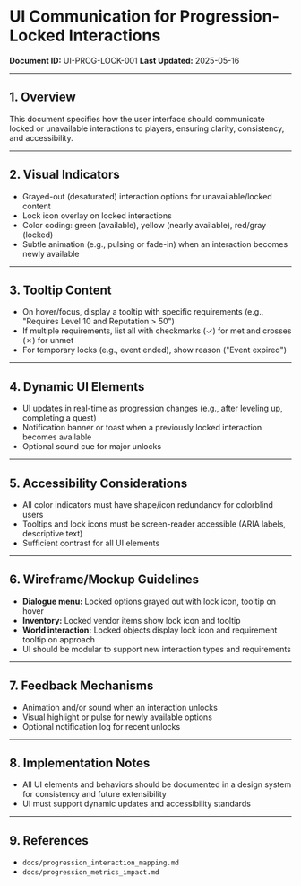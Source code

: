 # UI Communication for Progression-Locked Interactions

**Document ID:** UI-PROG-LOCK-001
**Last Updated:** 2025-05-16

---

## 1. Overview
This document specifies how the user interface should communicate locked or unavailable interactions to players, ensuring clarity, consistency, and accessibility.

---

## 2. Visual Indicators
- Grayed-out (desaturated) interaction options for unavailable/locked content
- Lock icon overlay on locked interactions
- Color coding: green (available), yellow (nearly available), red/gray (locked)
- Subtle animation (e.g., pulsing or fade-in) when an interaction becomes newly available

---

## 3. Tooltip Content
- On hover/focus, display a tooltip with specific requirements (e.g., "Requires Level 10 and Reputation > 50")
- If multiple requirements, list all with checkmarks (✓) for met and crosses (✗) for unmet
- For temporary locks (e.g., event ended), show reason ("Event expired")

---

## 4. Dynamic UI Elements
- UI updates in real-time as progression changes (e.g., after leveling up, completing a quest)
- Notification banner or toast when a previously locked interaction becomes available
- Optional sound cue for major unlocks

---

## 5. Accessibility Considerations
- All color indicators must have shape/icon redundancy for colorblind users
- Tooltips and lock icons must be screen-reader accessible (ARIA labels, descriptive text)
- Sufficient contrast for all UI elements

---

## 6. Wireframe/Mockup Guidelines
- **Dialogue menu:** Locked options grayed out with lock icon, tooltip on hover
- **Inventory:** Locked vendor items show lock icon and tooltip
- **World interaction:** Locked objects display lock icon and requirement tooltip on approach
- UI should be modular to support new interaction types and requirements

---

## 7. Feedback Mechanisms
- Animation and/or sound when an interaction unlocks
- Visual highlight or pulse for newly available options
- Optional notification log for recent unlocks

---

## 8. Implementation Notes
- All UI elements and behaviors should be documented in a design system for consistency and future extensibility
- UI must support dynamic updates and accessibility standards

---

## 9. References
- `docs/progression_interaction_mapping.md`
- `docs/progression_metrics_impact.md` 